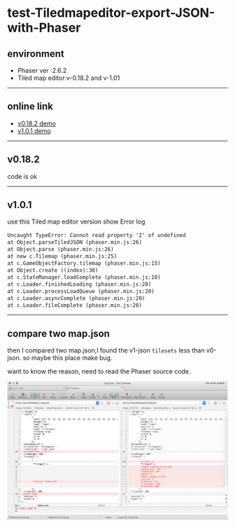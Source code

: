 # test-Tiledmapeditor-export-JSON-with-Phaser

##  environment
- Phaser ver :2.6.2
- Tiled map editor:v-0.18.2 and v-1.01

---

##  online link

- [v0.18.2 demo](./v0.18.2/index.html)
- [v1.0.1 demo](./v1.0.1/index.html)

---

## v0.18.2

code is ok

---

##  v1.0.1
use this Tiled map editor version
show Error log

```
Uncaught TypeError: Cannot read property '2' of undefined
at Object.parseTiledJSON (phaser.min.js:26)
at Object.parse (phaser.min.js:26)
at new c.Tilemap (phaser.min.js:25)
at c.GameObjectFactory.tilemap (phaser.min.js:15)
at Object.create ((index):30)
at c.StateManager.loadComplete (phaser.min.js:10)
at c.Loader.finishedLoading (phaser.min.js:20)
at c.Loader.processLoadQueue (phaser.min.js:20)
at c.Loader.asyncComplete (phaser.min.js:20)
at c.Loader.fileComplete (phaser.min.js:20)
```


---

##  compare two map.json

then I compared two map.json,I found the v1-json `tilesets` less than v0-json.
so maybe this place make bug.

want to know the reason, need to read the Phaser source code.

![Alt text](diff.png)